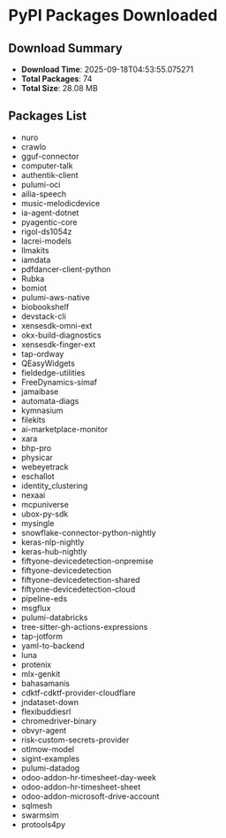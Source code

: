 # PyPI Packages Downloaded

## Download Summary
- **Download Time**: 2025-09-18T04:53:55.075271
- **Total Packages**: 74
- **Total Size**: 28.08 MB

## Packages List
- nuro
- crawlo
- gguf-connector
- computer-talk
- authentik-client
- pulumi-oci
- ailia-speech
- music-melodicdevice
- ia-agent-dotnet
- pyagentic-core
- rigol-ds1054z
- lacrei-models
- llmakits
- iamdata
- pdfdancer-client-python
- Rubka
- bomiot
- pulumi-aws-native
- biobookshelf
- devstack-cli
- xensesdk-omni-ext
- okx-build-diagnostics
- xensesdk-finger-ext
- tap-ordway
- QEasyWidgets
- fieldedge-utilities
- FreeDynamics-simaf
- jamaibase
- automata-diags
- kymnasium
- filekits
- ai-marketplace-monitor
- xara
- bhp-pro
- physicar
- webeyetrack
- eschallot
- identity_clustering
- nexaai
- mcpuniverse
- ubox-py-sdk
- mysingle
- snowflake-connector-python-nightly
- keras-nlp-nightly
- keras-hub-nightly
- fiftyone-devicedetection-onpremise
- fiftyone-devicedetection
- fiftyone-devicedetection-shared
- fiftyone-devicedetection-cloud
- pipeline-eds
- msgflux
- pulumi-databricks
- tree-sitter-gh-actions-expressions
- tap-jotform
- yaml-to-backend
- luna
- protenix
- mlx-genkit
- bahasamanis
- cdktf-cdktf-provider-cloudflare
- jndataset-down
- flexibuddiesrl
- chromedriver-binary
- obvyr-agent
- risk-custom-secrets-provider
- otlmow-model
- sigint-examples
- pulumi-datadog
- odoo-addon-hr-timesheet-day-week
- odoo-addon-hr-timesheet-sheet
- odoo-addon-microsoft-drive-account
- sqlmesh
- swarmsim
- protools4py
